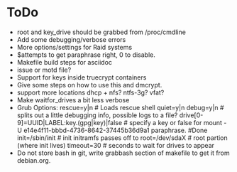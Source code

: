 ToDo
====

* root and key\_drive should be grabbed from /proc/cmdline
* Add some debugging/verbose errors
* More options/settings for Raid systems
* $attempts to get paraphrase right, 0 to disable.
* Makefile build steps for asciidoc
* issue or motd file?
* Support for keys inside truecrypt containers
* Give some steps on how to use this and dmcrypt.
* support more locations dhcp + nfs? ntfs-3g? vfat?
* Make waitfor\_drives a bit less verbose
* Grub Options:
    rescue=y|n # Loads rescue shell
    quiet=y|n 
    debug=y|n # splits out a little debugging info, possible logs to a file?
    drive[0-9]=UUID|LABEL:key.(gpg|key)|false # specify a key or false for
    mount -U e14e4f11-bbbd-4736-8642-37445b36d9a1
    paraphrase. #Done
    init=/sbin/init # init initramfs passes off to
    root=/dev/sdaX # root partion (where init lives)
    timeout=30 # seconds to wait for drives to appear
* Do not store bash in git, write grabbash section of makefile to get it from debian.org.
